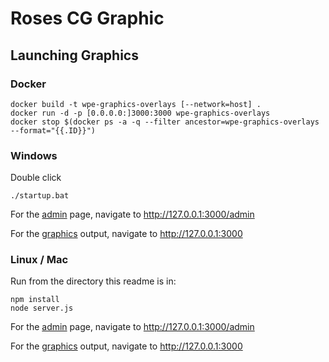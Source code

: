 # Roses CG Graphic

## Launching Graphics

### Docker
```
docker build -t wpe-graphics-overlays [--network=host] .
docker run -d -p [0.0.0.0:]3000:3000 wpe-graphics-overlays
docker stop $(docker ps -a -q --filter ancestor=wpe-graphics-overlays --format="{{.ID}}")
```

### Windows
Double click
```
./startup.bat
```

For the [admin](http://127.0.0.1:3000/admin) page, navigate to http://127.0.0.1:3000/admin

For the [graphics](http://127.0.0.1:3000) output, navigate to http://127.0.0.1:3000

### Linux / Mac
Run from the directory this readme is in:
```
npm install
node server.js
```

For the [admin](http://127.0.0.1:3000/admin) page, navigate to http://127.0.0.1:3000/admin

For the [graphics](http://127.0.0.1:3000) output, navigate to http://127.0.0.1:3000
